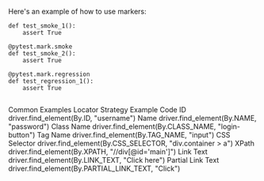 
Here's an example of how to use markers:

```@pytest.mark.smoke
def test_smoke_1():
    assert True

@pytest.mark.smoke
def test_smoke_2():
    assert True

@pytest.mark.regression
def test_regression_1():
    assert True


```
Common Examples
Locator Strategy	Example Code
ID	driver.find_element(By.ID, "username")
Name	driver.find_element(By.NAME, "password")
Class Name	driver.find_element(By.CLASS_NAME, "login-button")
Tag Name	driver.find_element(By.TAG_NAME, "input")
CSS Selector	driver.find_element(By.CSS_SELECTOR, "div.container > a")
XPath	driver.find_element(By.XPATH, "//div[@id='main']")
Link Text	driver.find_element(By.LINK_TEXT, "Click here")
Partial Link Text	driver.find_element(By.PARTIAL_LINK_TEXT, "Click")
```